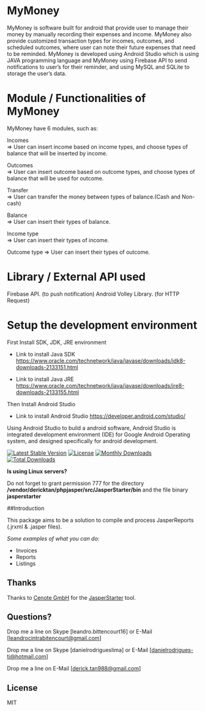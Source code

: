 # MyMoney
MyMoney is software built for android that provide user to manage their money by manually recording their expenses and income. MyMoney also provide customized transaction types for incomes, outcomes, and scheduled outcomes, where user can note their future expenses that need to be reminded. MyMoney is developed using Android Studio which is using JAVA programming language and MyMoney using Firebase API to send notifications to user’s for their reminder, and using MySQL and SQLite to storage the user’s data. 

# Module / Functionalities of MyMoney
MyMoney have 6 modules, such as:

Incomes      
 => User can insert income based on income types, and choose types of balance that will be inserted by income. 

Outcomes      
 => User can insert outcome based on outcome types, and choose types of balance that will be used for outcome. 

Transfer     
 => User can transfer the money between types of balance.(Cash and Non-cash)

Balance   	 
 => User can insert their types of balance.

Income type  
 => User can insert their types of income.

Outcome type
 => User can insert their types of outcome.


# Library / External API used
Firebase API. (to push notification)
Android Volley Library. (for HTTP Request)

# Setup the development environment
First Install SDK, JDK, JRE  environment
- Link to install Java SDK
https://www.oracle.com/technetwork/java/javase/downloads/jdk8-downloads-2133151.html

- Link to install Java JRE
https://www.oracle.com/technetwork/java/javase/downloads/jre8-downloads-2133155.html

Then Install Android Studio
- Link to install Android Studio
https://developer.android.com/studio/

Using Android Studio to build a android software, Android Studio is integrated development environment (IDE) for Google Android Operating system, and designed specifically for android development.


[![Latest Stable Version](https://poser.pugx.org/dericktan/phpjasper/v/stable)](https://packagist.org/packages/dericktan/phpjasper)
[![License](https://poser.pugx.org/dericktan/phpjasper/license)](https://packagist.org/packages/dericktan/phpjasper)
[![Monthly Downloads](https://poser.pugx.org/dericktan/phpjasper/d/monthly)](https://packagist.org/packages/dericktan/phpjasper)
[![Total Downloads](https://poser.pugx.org/dericktan/phpjasper/downloads)](https://packagist.org/packages/dericktan/phpjasper)

**Is using Linux servers?**

Do not forget to grant permission 777 for the directory **/vendor/dericktan/phpjasper/src/JasperStarter/bin** and the file binary **jasperstarter**

##Introduction

This package aims to be a solution to compile and process JasperReports (.jrxml & .jasper files).

*Some examples of what you can do:*

* Invoices
* Reports
* Listings


## Thanks

Thanks to [Cenote GmbH](http://www.cenote.de/) for the [JasperStarter](http://jasperstarter.sourceforge.net/) tool.

## Questions?

Drop me a line on Skype [leandro.bittencourt16] or E-Mail [leandrocintrabitencourt@gmail.com]

Drop me a line on Skype [danielrodrigueslima] or E-Mail [danielrodrigues-ti@hotmail.com]

Drop me a line on E-Mail [derick.tan988@gmail.com]

## License

MIT
